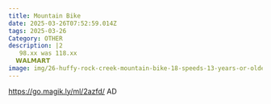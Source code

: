 ```yaml
---
title: Mountain Bike
date: 2025-03-26T07:52:59.014Z
tags: 2025-03-26
Category: OTHER
description: |2
   98.xx was 118.xx
  𝗪𝗔𝗟𝗠𝗔𝗥𝗧  
image: img/26-huffy-rock-creek-mountain-bike-18-speeds-13-years-or-older-mint_a88dda42-40f8-483c-af0b-cac1cc960e9f.53032b42c392226d711f1d4611bb75a5.webp
---
```

https://go.magik.ly/ml/2azfd/
AD